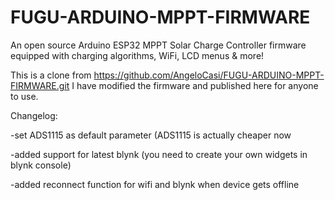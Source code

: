 # FUGU-ARDUINO-MPPT-FIRMWARE
An open source Arduino ESP32 MPPT Solar Charge Controller firmware equipped with charging algorithms, WiFi, LCD menus &amp; more!

This is a clone from https://github.com/AngeloCasi/FUGU-ARDUINO-MPPT-FIRMWARE.git
I have modified the firmware and published here for anyone to use.

Changelog:

-set ADS1115 as default parameter (ADS1115 is actually cheaper now

-added support for latest blynk (you need to create your own widgets in blynk console)

-added reconnect function for wifi and blynk when device gets offline
